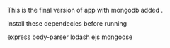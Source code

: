 This is the final version of app with mongodb added . 

install these dependecies before running

express
body-parser
lodash
ejs
mongoose

